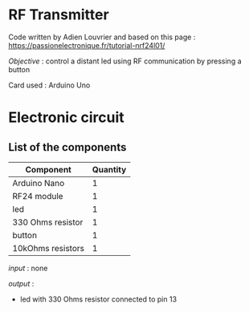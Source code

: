 # **RF Transmitter**

Code written by Adien Louvrier and based on this page : https://passionelectronique.fr/tutorial-nrf24l01/

*Objective* : control a distant led using RF communication by pressing a button

Card used : Arduino Uno

# Electronic circuit

## **List of the components**

Component | Quantity 
----------|----------
Arduino Nano | 1
RF24 module | 1
led | 1
330 Ohms resistor | 1
button | 1
10kOhms resistors | 1

*input* : none

*output* : 
- led with 330 Ohms resistor connected to pin 13